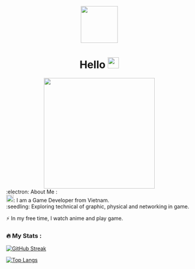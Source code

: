 <div id="header" align="center">
  <img src="https://media.giphy.com/media/SHjOSDkKZ18qOHA5B5/giphy.gif" width="100"/>
</div>
<div id="profile" align="center">
  <img src="https://komarev.com/ghpvc/?username=hatmitlaem&style=flat-square&color=blue" alt=""/>
</div>
<h1 align="center">
  Hello <img src="https://media.giphy.com/media/hvRJCLFzcasrR4ia7z/giphy.gif" width="30px"/>
</h1>
<div align="center">
  <img src="https://media.giphy.com/media/4fxKIPVldmPaQfkUbf/giphy.gif" width="300" height="300"/>
</div>
:electron: About Me :
<div>
<img src="https://media.giphy.com/media/WUlplcMpOCEmTGBtBW/giphy.gif" width="20">: I am a Game Developer from Vietnam.
</div>
:seedling: Exploring technical of graphic, physical and networking in game.

:zap: In my free time, I watch anime and play game.

### :fire: My Stats :
[![GitHub Streak](http://github-readme-streak-stats.herokuapp.com?user=hatmitlaem&theme=dark&background=000000)](https://git.io/streak-stats)

[![Top Langs](https://github-readme-stats.vercel.app/api/top-langs/?username=nguyenphancuong097)](https://github.com/anuraghazra/github-readme-stats)
